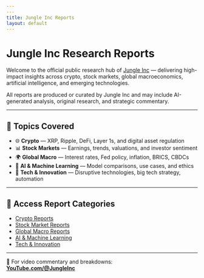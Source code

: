 ```yaml
---
---
title: Jungle Inc Reports
layout: default
---
```


# Jungle Inc Research Reports

Welcome to the official public research hub of [Jungle Inc](https://www.youtube.com/@jungleinc) — delivering high-impact insights across crypto, stock markets, global macroeconomics, artificial intelligence, and emerging technologies.

All reports are produced or curated by Jungle Inc and may include AI-generated analysis, original research, and strategic commentary.

---

## 🧠 Topics Covered

- 🌐 **Crypto** — XRP, Ripple, DeFi, Layer 1s, and digital asset regulation  
- 📊 **Stock Markets** — Earnings, trends, valuations, and investor sentiment  
- 🌍 **Global Macro** — Interest rates, Fed policy, inflation, BRICS, CBDCs  
- 🤖 **AI & Machine Learning** — Model comparisons, use cases, and ethics  
- 🧪 **Tech & Innovation** — Disruptive technologies, big tech strategy, automation  

---

## 📁 Access Report Categories

- [Crypto Reports](https://github.com/jungleincxrp/reports/tree/main/Crypto)
- [Stock Market Reports](https://github.com/jungleincxrp/reports/tree/main/Stocks)
- [Global Macro Reports](https://github.com/jungleincxrp/reports/tree/main/Macro)
- [AI & Machine Learning](https://github.com/jungleincxrp/reports/tree/main/AI)
- [Tech & Innovation](https://github.com/jungleincxrp/reports/tree/main/Tech)

---

📩 For video commentary and breakdowns:  
**[YouTube.com/@JungleInc](https://www.youtube.com/@jungleinc)**
